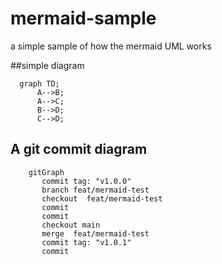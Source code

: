 # mermaid-sample
a simple sample of how the mermaid UML works


##simple diagram


```mermaid
  graph TD;
      A-->B;
      A-->C;
      B-->D;
      C-->D;
```



## A git commit diagram

```mermaid
    gitGraph
       commit tag: "v1.0.0"
       branch feat/mermaid-test
       checkout  feat/mermaid-test
       commit
       commit
       checkout main
       merge  feat/mermaid-test
       commit tag: "v1.0.1"
       commit
```

